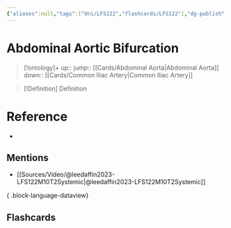 ```yaml
---
{"aliases":null,"tags":["Uni/LFS122","flashcards/LFS122"],"dg-publish":true,"permalink":"/cards/abdominal-aortic-bifurcation/","dgPassFrontmatter":true}
---
```


# Abdominal Aortic Bifurcation

> [!ontology]+
> up:: 
> jump:: [[Cards/Abdominal Aorta\|Abdominal Aorta]]
> down:: [[Cards/Common Iliac Artery\|Common Iliac Artery]]

> [!Definition] Definition
> 

# Reference
- 

## Mentions
- [[Sources/Video/@leedaffin2023-LFS122M10T2Systemic\|@leedaffin2023-LFS122M10T2Systemic]]

{ .block-language-dataview}

## Flashcards

